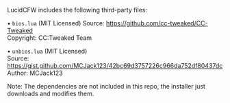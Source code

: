 LucidCFW includes the following third-party files:

• `bios.lua` (MIT Licensed)
  Source: https://github.com/cc-tweaked/CC-Tweaked  
  Copyright: CC:Tweaked Team

• `unbios.lua` (MIT Licensed)  
  Source: https://gist.github.com/MCJack123/42bc69d3757226c966da752df80437dc  
  Author: MCJack123

Note: The dependencies are not included in this repo, the installer just downloads and modifies them.
